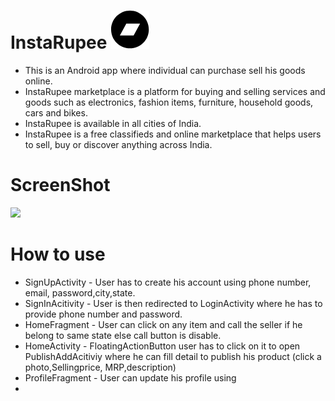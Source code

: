 # InstaRupee <img src="app/src/main/res/drawable/logo.png">
* This is an Android app where individual can purchase sell his goods online.
* InstaRupee marketplace is a platform for buying and selling services and goods such as electronics, fashion items, furniture, household goods, cars and bikes.
* InstaRupee is available in all cities of India.
* InstaRupee is a free classifieds and online marketplace that helps users to sell, buy or discover anything across India.

# ScreenShot
<img src="app/src/main/res/drawable/mhome.png"> 

# How to use
* SignUpActivity - User has to create his account using phone number, email, password,city,state.
* SignInAcitivity - User is then redirected to LoginActivity where he has to provide phone number and password.
* HomeFragment - User can click on any item and call the seller if he belong to same state else call button is disable.
* HomeActivity - FloatingActionButton user has to click on it to open PublishAddAcitiviy where he can fill detail to publish his product (click a photo,Sellingprice,
MRP,description)
* ProfileFragment - User can update his profile using
* 
